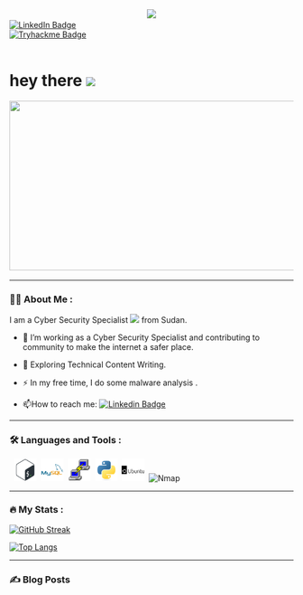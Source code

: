 <div id="header" align="center">
  <img src="https://media.giphy.com/media/M9gbBd9nbDrOTu1Mqx/giphy.gif" width="100"/>
</div>
<div id="badges">
  <a href="https://www.linkedin.com/in/mohammed-alhaj-osman-mohammed-04662a1a3">
    <img src="https://img.shields.io/badge/LinkedIn-blue?style=for-the-badge&logo=linkedin&logoColor=white" alt="LinkedIn Badge"/>
  </a>
  <div id="badges">
  <a href="https://tryhackme.com/p/enigma007">
    <img src="https://img.shields.io/badge/Tryhackme-black" alt="Tryhackme Badge"/>
  </a>
</div>
<div id="badges">
<img src="https://komarev.com/ghpvc/?username=Moealaj&style=flat-square&color=blue" alt=""/>
</div>

<h1>
  hey there
  <img src="https://media.giphy.com/media/hvRJCLFzcasrR4ia7z/giphy.gif" width="30px"/>
</h1>
<div align="center">
  <img src="https://media.giphy.com/media/dWesBcTLavkZuG35MI/giphy.gif" width="600" height="300"/>
</div>


---

### :man_technologist: About Me :
I am a Cyber Security Specialist  <img src="https://media.giphy.com/media/WUlplcMpOCEmTGBtBW/giphy.gif" width="30"> from Sudan.

- :telescope: I’m working as a Cyber Security Specialist and contributing to community to make the internet a safer place.

- :seedling: Exploring Technical Content Writing.

- :zap: In my free time, I do some malware analysis .

- :mailbox:How to reach me: [![Linkedin Badge](https://img.shields.io/badge/-LinkedIn-blue?style=flat&logo=Linkedin&logoColor=white)](https://www.linkedin.com/in/mohammed-alhaj-osman-mohammed-04662a1a3)

---

### :hammer_and_wrench: Languages and Tools :
<div
<img src="https://github.com/devicons/devicon/blob/master/icons/amazonwebservices/amazonwebservices-plain-wordmark.svg" title="AWS" alt="AWS" width="40" height="40"/>&nbsp;
<img src="https://github.com/devicons/devicon/blob/master/icons/bash/bash-original.svg" title="Bash" alt="Bash" width="40" height="40"/>&nbsp;
  <img src="https://github.com/devicons/devicon/blob/master/icons/mysql/mysql-original-wordmark.svg" title="Mysql" alt="Mysql" width="40" height="40"/>&nbsp;
<img src="https://github.com/devicons/devicon/blob/master/icons/putty/putty-original.svg" title="Putty" alt="Putty" width="40" height="40"/>&nbsp;
<img src="https://github.com/devicons/devicon/blob/master/icons/python/python-original.svg" title="Python" alt="Python" width="40" height="40"/>&nbsp;
<img src="https://github.com/devicons/devicon/blob/master/icons/ubuntu/ubuntu-plain-wordmark.svg" title="Ubuntu" alt="Ubuntu" width="40" height="40"/>&nbsp;
<img src="https://nmap.org/images/sitelogo-nmap.svg" title="Nmap" alt="Nmap" width="40" height="40"/>&nbsp;
</div>

---

### :fire: My Stats :
[![GitHub Streak](http://github-readme-streak-stats.herokuapp.com?user=Moealaj&theme=dark&background=000000)](https://git.io/streak-stats)

  [![Top Langs](https://github-readme-stats.vercel.app/api/top-langs/?username=Moealaj&layout=compact&theme=vision-friendly-dark)](https://github.com/anuraghazra/github-readme-stats)

---

### :writing_hand: Blog Posts
<!-- BLOG-POST-LIST:START -->
<!-- BLOG-POST-LIST:END -->




<!--
**Moealaj/Moealaj** is a ✨ _special_ ✨ repository because its `README.md` (this file) appears on your GitHub profile.

Here are some ideas to get you started:

- 🔭 I’m currently working on ...
- 🌱 I’m currently learning ...
- 👯 I’m looking to collaborate on ...
- 🤔 I’m looking for help with ...
- 💬 Ask me about ...
- 📫 How to reach me: ...
- 😄 Pronouns: ...
- ⚡ Fun fact: ...
-->
